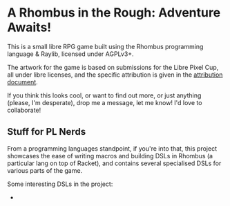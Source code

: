 # A Rhombus in the Rough: Adventure Awaits!

This is a small libre RPG game built using the Rhombus programming
language & Raylib, licensed under AGPLv3+.



The artwork for the game is based on submissions for the Libre Pixel Cup,
all under libre licenses, and the specific attribution is given in the
[attribution document](./attribution.md). 

If you think this looks cool, or want to find out more, or just
anything (please, I'm desperate), drop me a message, let me know! I'd
love to collaborate!

## Stuff for PL Nerds

From a programming languages standpoint, if you're into that, this
project showcases the ease of writing macros and building DSLs in
Rhombus (a particular lang on top of Racket), and contains several
specialised DSLs for various parts of the game.

Some interesting DSLs in the project:

- 
